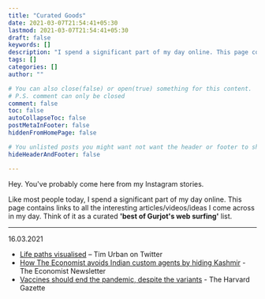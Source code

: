 ```yaml
---
title: "Curated Goods"
date: 2021-03-07T21:54:41+05:30
lastmod: 2021-03-07T21:54:41+05:30
draft: false
keywords: []
description: "I spend a significant part of my day online. This page contains links to some of the interesting articles/videos/ideas I come across in my day. Think of it as a curated 'best of Gurjot's web surfing' list."
tags: []
categories: []
author: ""

# You can also close(false) or open(true) something for this content.
# P.S. comment can only be closed
comment: false
toc: false
autoCollapseToc: false
postMetaInFooter: false
hiddenFromHomePage: false

# You unlisted posts you might want not want the header or footer to show
hideHeaderAndFooter: false

---
```

Hey. You've probably come here from my Instagram stories.

Like most people today, I spend a significant part of my day online. This page contains links to all the interesting articles/videos/ideas I come across in my day. Think of it as a curated **'best of Gurjot's web surfing'** list.

---

16.03.2021
- [Life paths visualised](https://twitter.com/waitbutwhy/status/1367871165319049221) – Tim Urban on Twitter
- [How The Economist avoids Indian custom agents by hiding Kashmir](http://view.e.economist.com/?qs=1f565279610097bc042a1d05f6fe979d4682cc3c17122f80379b34da5c42fe7f32210c3cc950d6f6fc0963049b87c2e7a5ef6482205cdedc7e3e74dc0316c7b0759437375884717c12873167aba7f3e3) - The Economist Newsletter
- [Vaccines should end the pandemic, despite the variants](https://news.harvard.edu/gazette/story/2021/02/vaccines-should-end-the-pandemic-despite-the-variants-say-experts/) - The Harvard Gazette